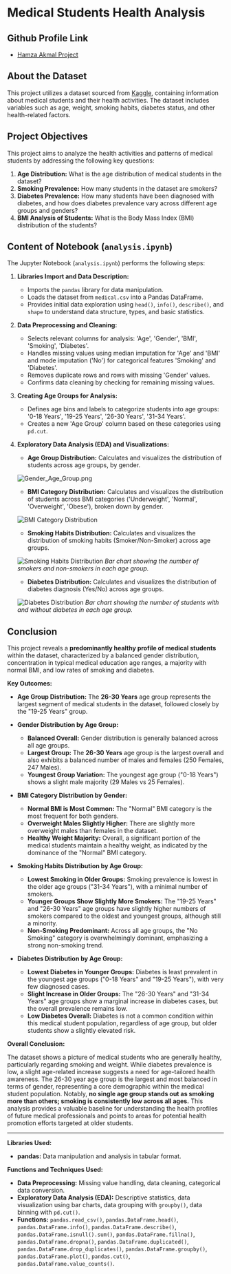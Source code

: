 # Medical Students Health Analysis

## Github Profile Link
- [Hamza Akmal Project](https://aiii.news)

## About the Dataset

This project utilizes a dataset sourced from [Kaggle](https://www.kaggle.com/), containing information about medical students and their health activities. The dataset includes variables such as age, weight, smoking habits, diabetes status, and other health-related factors.

## Project Objectives

This project aims to analyze the health activities and patterns of medical students by addressing the following key questions:

1.  **Age Distribution:** What is the age distribution of medical students in the dataset?
2.  **Smoking Prevalence:** How many students in the dataset are smokers?
3.  **Diabetes Prevalence:** How many students have been diagnosed with diabetes, and how does diabetes prevalence vary across different age groups and genders?
4.  **BMI Analysis of Students:** What is the Body Mass Index (BMI) distribution of the students?

## Content of Notebook (`analysis.ipynb`)

The Jupyter Notebook (`analysis.ipynb`) performs the following steps:

1.  **Libraries Import and Data Description:**
    - Imports the `pandas` library for data manipulation.
    - Loads the dataset from `medical.csv` into a Pandas DataFrame.
    - Provides initial data exploration using `head()`, `info()`, `describe()`, and `shape` to understand data structure, types, and basic statistics.

2.  **Data Preprocessing and Cleaning:**
    - Selects relevant columns for analysis: 'Age', 'Gender', 'BMI', 'Smoking', 'Diabetes'.
    - Handles missing values using median imputation for 'Age' and 'BMI' and mode imputation ('No') for categorical features 'Smoking' and 'Diabetes'.
    - Removes duplicate rows and rows with missing 'Gender' values.
    - Confirms data cleaning by checking for remaining missing values.

3.  **Creating Age Groups for Analysis:**
    - Defines age bins and labels to categorize students into age groups: '0-18 Years', '19-25 Years', '26-30 Years', '31-34 Years'.
    - Creates a new 'Age Group' column based on these categories using `pd.cut`.

4.  **Exploratory Data Analysis (EDA) and Visualizations:**
    - **Age Group Distribution:** Calculates and visualizes the distribution of students across age groups,  by gender.

    
    ![Gender_Age_Group.png](https://downlabs.org/wp-content/uploads/2025/01/Gender_Ag_Grou-768x445.png)

    
    

    - **BMI Category Distribution:** Calculates and visualizes the distribution of students across BMI categories ('Underweight', 'Normal', 'Overweight', 'Obese'), broken down by gender.


    ![BMI Category Distribution](https://downlabs.org/wp-content/uploads/2025/01/BMI_Age_Group-768x446.png)

    - **Smoking Habits Distribution:** Calculates and visualizes the distribution of smoking habits (Smoker/Non-Smoker) across age groups.

    
    ![Smoking Habits Distribution](https://downlabs.org/wp-content/uploads/2025/01/Smoking_Habit_Age_Group-768x445.png)
    *Bar chart showing the number of smokers and non-smokers in each age group.*
    

    - **Diabetes Distribution:** Calculates and visualizes the distribution of diabetes diagnosis (Yes/No) across age groups.

    
    ![Diabetes Distribution](https://downlabs.org/wp-content/uploads/2025/01/Diabetes_Age_Group-768x445.png)
    *Bar chart showing the number of students with and without diabetes in each age group.*
    
## Conclusion

This project reveals a **predominantly healthy profile of medical students** within the dataset, characterized by a balanced gender distribution, concentration in typical medical education age ranges, a majority with normal BMI, and low rates of smoking and diabetes.

**Key Outcomes:**

- **Age Group Distribution:** The **26-30 Years** age group represents the largest segment of medical students in the dataset, followed closely by the "19-25 Years" group.

- **Gender Distribution by Age Group:**
    - **Balanced Overall:**  Gender distribution is generally balanced across all age groups.
    - **Largest Group:** The **26-30 Years** age group is the largest overall and also exhibits a balanced number of males and females (250 Females, 247 Males).
    - **Youngest Group Variation:** The youngest age group ("0-18 Years") shows a slight male majority (29 Males vs 25 Females).

- **BMI Category Distribution by Gender:**
    - **Normal BMI is Most Common:**  The "Normal" BMI category is the most frequent for both genders.
    - **Overweight Males Slightly Higher:**  There are slightly more overweight males than females in the dataset.
    - **Healthy Weight Majority:**  Overall, a significant portion of the medical students maintain a healthy weight, as indicated by the dominance of the "Normal" BMI category.

- **Smoking Habits Distribution by Age Group:**
    - **Lowest Smoking in Older Groups:** Smoking prevalence is lowest in the older age groups ("31-34 Years"), with a minimal number of smokers.
    - **Younger Groups Show Slightly More Smokers:**  The "19-25 Years" and "26-30 Years" age groups have slightly higher numbers of smokers compared to the oldest and youngest groups, although still a minority.
    - **Non-Smoking Predominant:**  Across all age groups, the "No Smoking" category is overwhelmingly dominant, emphasizing a strong non-smoking trend.

- **Diabetes Distribution by Age Group:**
    - **Lowest Diabetes in Younger Groups:** Diabetes is least prevalent in the youngest age groups ("0-18 Years" and "19-25 Years"), with very few diagnosed cases.
    - **Slight Increase in Older Groups:** The "26-30 Years" and "31-34 Years" age groups show a marginal increase in diabetes cases, but the overall prevalence remains low.
    - **Low Diabetes Overall:**  Diabetes is not a common condition within this medical student population, regardless of age group, but older students show a slightly elevated risk.

**Overall Conclusion:**

The dataset shows a picture of medical students who are generally healthy, particularly regarding smoking and weight. While diabetes prevalence is low, a slight age-related increase suggests a need for age-tailored health awareness. The 26-30 year age group is the largest and most balanced in terms of gender, representing a core demographic within the medical student population. Notably, **no single age group stands out as smoking more than others; smoking is consistently low across all ages.**  This analysis provides a valuable baseline for understanding the health profiles of future medical professionals and points to areas for potential health promotion efforts targeted at older students.

---


**Libraries Used:**

*   **pandas:**  Data manipulation and analysis in tabular format.

**Functions and Techniques Used:**

*   **Data Preprocessing:** Missing value handling, data cleaning, categorical data conversion.
*   **Exploratory Data Analysis (EDA):** Descriptive statistics, data visualization using bar charts, data grouping with `groupby()`, data binning with `pd.cut()`.
*   **Functions:** `pandas.read_csv()`, `pandas.DataFrame.head()`, `pandas.DataFrame.info()`, `pandas.DataFrame.describe()`, `pandas.DataFrame.isnull().sum()`,  `pandas.DataFrame.fillna()`, `pandas.DataFrame.dropna()`, `pandas.DataFrame.duplicated()`, `pandas.DataFrame.drop_duplicates()`, `pandas.DataFrame.groupby()`, `pandas.DataFrame.plot()`, `pandas.cut()`, `pandas.DataFrame.value_counts()`.
